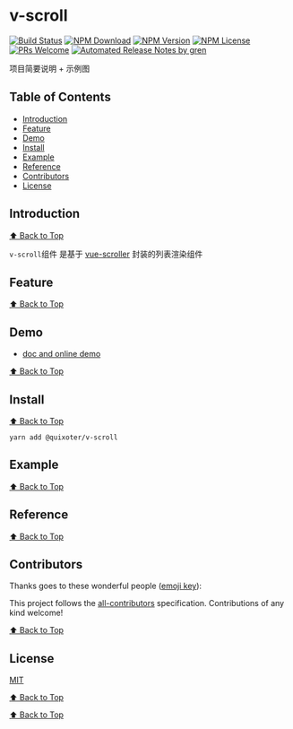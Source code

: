 # v-scroll

[![Build Status](https://travis-ci.com/quixoter/v-scroll.svg?branch=master)](https://travis-ci.com/quixoter/v-scroll)
[![NPM Download](https://img.shields.io/npm/dm/@quixoter/v-scroll.svg)](https://www.npmjs.com/package/@quixoter/v-scroll)
[![NPM Version](https://img.shields.io/npm/v/@quixoter/v-scroll.svg)](https://www.npmjs.com/package/@quixoter/v-scroll)
[![NPM License](https://img.shields.io/npm/l/@quixoter/v-scroll.svg)](https://github.com/quixoter/v-scroll/blob/master/LICENSE)
[![PRs Welcome](https://img.shields.io/badge/PRs-welcome-brightgreen.svg)](https://github.com/quixoter/v-scroll/pulls)
[![Automated Release Notes by gren](https://img.shields.io/badge/%F0%9F%A4%96-release%20notes-00B2EE.svg)](https://github-tools.github.io/github-release-notes/)

项目简要说明 + 示例图

## Table of Contents

* [Introduction](#introduction)
* [Feature](#feature)
* [Demo](#demo)
* [Install](#install)
* [Example](#example)
* [Reference](#reference)
* [Contributors](#contributors)
* [License](#license)

## Introduction

[⬆ Back to Top](#table-of-contents)

`v-scroll`组件 是基于 [vue-scroller](https://github.com/wangdahoo/vue-scroller) 封装的列表渲染组件

## Feature

[⬆ Back to Top](#table-of-contents)

## Demo

* [doc and online demo](https://quixoter.github.io/v-scroll/)

[⬆ Back to Top](#table-of-contents)

## Install

[⬆ Back to Top](#table-of-contents)

```
yarn add @quixoter/v-scroll
```

## Example

[⬆ Back to Top](#table-of-contents)

## Reference

[⬆ Back to Top](#table-of-contents)

## Contributors

Thanks goes to these wonderful people ([emoji key](https://allcontributors.org/docs/en/emoji-key)):

<!-- ALL-CONTRIBUTORS-LIST:START - Do not remove or modify this section -->

<!-- prettier-ignore -->
<!-- ALL-CONTRIBUTORS-LIST:END -->

This project follows the [all-contributors](https://github.com/all-contributors/all-contributors) specification. Contributions of any kind welcome!

[⬆ Back to Top](#table-of-contents)

## License

[MIT](./LICENSE)

[⬆ Back to Top](#table-of-contents)

[⬆ Back to Top](#table-of-contents)
